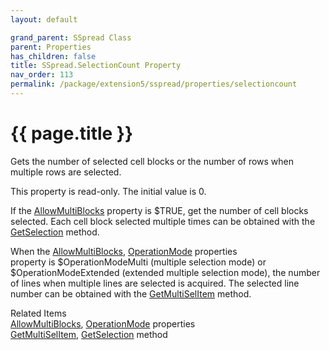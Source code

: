 ```yaml
---
layout: default

grand_parent: SSpread Class
parent: Properties
has_children: false
title: SSpread.SelectionCount Property
nav_order: 113
permalink: /package/extension5/sspread/properties/selectioncount
---
```

# {{ page.title }}

Gets the number of selected cell blocks or the number of rows when multiple rows are selected.

This property is read-only. The initial value is 0.

If the <a href="/package/extension5/sspread/properties/allowmultiblocks">AllowMultiBlocks</a> property is $TRUE, get the number of cell blocks selected.
Each cell block selected multiple times can be obtained with the <a href="/package/extension5/sspread/methods/getselection">GetSelection</a> method.

When the <a href="/package/extension5/sspread/properties/allowmultiblocks">AllowMultiBlocks</a>, <a href="/package/extension5/sspread/properties/operationmode">OperationMode</a> properties<br>
 property is $OperationModeMulti (multiple selection mode) or $OperationModeExtended (extended multiple selection mode), the number of lines when multiple lines are selected is acquired.
The selected line number can be obtained with the <a href="/package/extension5/sspread/methods/getmultiselitem">GetMultiSelItem</a> method.

Related Items<br>
<a href="/package/extension5/sspread/properties/allowmultiblocks">AllowMultiBlocks</a>, <a href="/package/extension5/sspread/properties/operationmode">OperationMode</a> properties<br>
<a href="/package/extension5/sspread/methods/getmultiselitem">GetMultiSelItem</a>, <a href="/package/extension5/sspread/methods/getselection">GetSelection</a>  method  